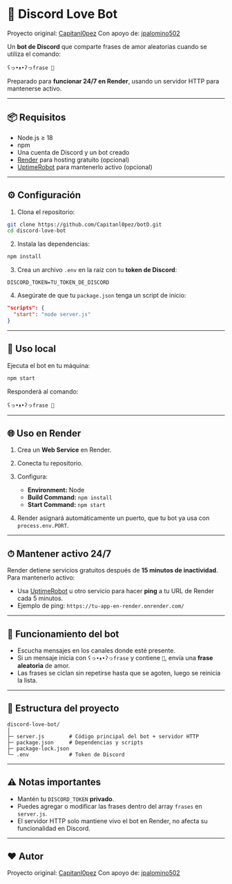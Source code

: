 # 💖 Discord Love Bot

Proyecto original: [Capitanl0pez](https://github.com/Capitanl0pez)
Con apoyo de: [jpalomino502](https://github.com/jpalomino502)

Un **bot de Discord** que comparte frases de amor aleatorias cuando se utiliza el comando:

```
ʕっ•ᴥ•ʔっfrase 💝
```

Preparado para **funcionar 24/7 en Render**, usando un servidor HTTP para mantenerse activo.

---

## 📦 Requisitos

* Node.js ≥ 18
* npm
* Una cuenta de Discord y un bot creado
* [Render](https://render.com/) para hosting gratuito (opcional)
* [UptimeRobot](https://uptimerobot.com/) para mantenerlo activo (opcional)

---

## ⚙️ Configuración

1. Clona el repositorio:

```bash
git clone https://github.com/Capitanl0pez/botD.git
cd discord-love-bot
```

2. Instala las dependencias:

```bash
npm install
```

3. Crea un archivo `.env` en la raíz con tu **token de Discord**:

```env
DISCORD_TOKEN=TU_TOKEN_DE_DISCORD
```

4. Asegúrate de que tu `package.json` tenga un script de inicio:

```json
"scripts": {
  "start": "node server.js"
}
```

---

## 🚀 Uso local

Ejecuta el bot en tu máquina:

```bash
npm start
```

Responderá al comando:

```
ʕっ•ᴥ•ʔっfrase 💝
```

---

## 🌐 Uso en Render

1. Crea un **Web Service** en Render.
2. Conecta tu repositorio.
3. Configura:

   * **Environment:** Node
   * **Build Command:** `npm install`
   * **Start Command:** `npm start`
4. Render asignará automáticamente un puerto, que tu bot ya usa con `process.env.PORT`.

---

## ⏱ Mantener activo 24/7

Render detiene servicios gratuitos después de **15 minutos de inactividad**. Para mantenerlo activo:

* Usa [UptimeRobot](https://uptimerobot.com/) u otro servicio para hacer **ping** a tu URL de Render cada 5 minutos.
* Ejemplo de ping: `https://tu-app-en-render.onrender.com/`

---

## 💬 Funcionamiento del bot

* Escucha mensajes en los canales donde esté presente.
* Si un mensaje inicia con `ʕっ•ᴥ•ʔっfrase` y contiene `💝`, envía una **frase aleatoria** de amor.
* Las frases se ciclan sin repetirse hasta que se agoten, luego se reinicia la lista.

---

## 📌 Estructura del proyecto

```
discord-love-bot/
│
├─ server.js        # Código principal del bot + servidor HTTP
├─ package.json     # Dependencias y scripts
├─ package-lock.json
└─ .env             # Token de Discord
```

---

## ⚠️ Notas importantes

* Mantén tu `DISCORD_TOKEN` **privado**.
* Puedes agregar o modificar las frases dentro del array `frases` en `server.js`.
* El servidor HTTP solo mantiene vivo el bot en Render, no afecta su funcionalidad en Discord.

---

## ❤️ Autor

Proyecto original: [Capitanl0pez](https://github.com/Capitanl0pez)
Con apoyo de: [jpalomino502](https://github.com/jpalomino502)
